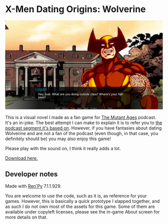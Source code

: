 # X-Men Dating Origins: Wolverine

![Screenshot of game](screenshot.png)

This is a visual novel I made as a fan game for [The Mutant Ages](https://twitter.com/themutantages) podcast. It's an in-joke. The best attempt I can make to explain it is to refer you to [the podcast segment it's based on](https://soundcloud.com/themutantages/ep-37-phoenix-saga-part-5-child-of-light-x-men-tas#t=49:36). However, if you have fantasies about dating Wolverine and are not a fan of the podcast (even though, in that case, you definitely should be) you may also enjoy this game!

Please play with the sound on, I think it really adds a lot.

[Download here.](https://github.com/fadookie/mutant-ages-dating-sim/releases/tag/1.0)

## Developer notes
Made with [Ren'Py](https://renpy.org/) 7.1.1.929.

You are welcome to use the code, such as it is, as reference for your games. However, this is basically a quick prototype I slapped together, and as such I do not own most of the assets for this game. Some of them are available under copyleft licenses, please see the in-game About screen for more details on that.